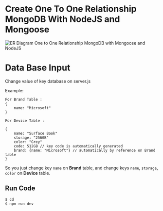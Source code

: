 # Create One To One Relationship MongoDB With NodeJS and Mongoose
![ER Diagram One to One Relationship MongoDB with Mongoose and NodeJS](https://res.cloudinary.com/dsv9w1ey3/image/upload/v1602577764/github-images/ER_Diagram_MongoDB_One-to-One_Relationships_m0ex2w.png)

# Data Base Input 
Change value of key database on server.js

Example: 

    For Brand Table :
    {
        name: "Microsoft"
    }

    For Device Table :

    {
        name: "Surface Book"
        storage: "256GB"
        color: "Grey"
        code: 512GB // key code is automatically generated
        brand: {name: "Microsoft"} // automatically by reference on Brand table
    }

So you just change key `name` on **Brand** table, and change keys `name`, `storage`, `color` on **Device** table.
## Run Code
    $ cd
    $ npm run dev